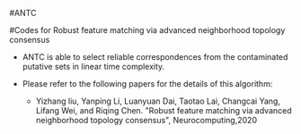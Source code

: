 #ANTC


#Codes for Robust feature matching via advanced neighborhood topology consensus

* ANTC is able to select reliable correspondences from the contaminated putative sets in linear time complexity.
    
* Please refer to the following papers for the details of this algorithm:
    * Yizhang liu, Yanping Li, Luanyuan Dai, Taotao Lai, Changcai Yang, Lifang Wei, and Riqing Chen. "Robust feature matching via advanced neighborhood topology consensus", Neurocomputing,2020
